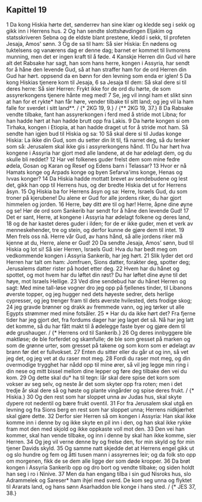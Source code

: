 ## Kapittel 19

1 Da kong Hiskia hørte det, sønderrev han sine klær og kledde seg i sekk og gikk inn i Herrens hus.
2 Og han sendte slottshøvdingen Eljakim og statsskriveren Sebna og de eldste blant prestene, kledd i sekk, til profeten Jesaja, Amos' sønn.
3 Og de sa til ham: Så sier Hiskia: En nødens og tuktelsens og vanærens dag er denne dag; barnet er kommet til livmorens munning, men det er ingen kraft til å føde.
4 Kanskje Herren din Gud vil høre alt det Rabsake har sagt, han som hans herre, kongen i Assyria, har sendt for å håne den levende Gud, så at han straffer ham for de ord Herren din Gud har hørt. oppsend da en bønn for den levning som enda er iglen!
5 Da kong Hiskias tjenere kom til Jesaja,
6 sa Jesaja til dem: Så skal dere si til deres herre: Så sier Herren: Frykt ikke for de ord du hørte, de som assyrerkongens tjenere hånte meg med!
7 Se, jeg vil inngi ham et slikt sinn at han for et rykte* han får høre, vender tilbake til sitt land; og jeg vil la ham falle for sverdet i sitt land**. / {* 2KG 19, 9.} / {** 2KG 19, 37.}
8 Da Rabsake vendte tilbake, fant han assyrerkongen i ferd med å stride mot Libna; for han hadde hørt at han hadde brutt opp fra Lakis.
9 Da hørte kongen si om Tirhaka, kongen i Etiopia, at han hadde draget ut for å stride mot ham. Så sendte han igjen bud til Hiskia og sa:
10 Så skal dere si til Judas konge Hiskia: La ikke din Gud, som du setter din lit til, få narret deg, så du tenker som så: Jerusalem skal ikke gis i assyrerkongens hånd.
11 Du har hørt hva kongene i Assyria har gjort med alle landene, at de har ødelagt dem, og du skulle bli reddet?
12 Har vel folkenes guder frelst dem som mine fedre ødela, Gosan og Karan og Resef og Edens barn i Telassar?
13 Hvor er nå Hamats konge og Arpads konge og byen Sefarva'ims konge, Henas og Ivvas konger?
14 Da Hiskia hadde mottatt brevet av sendebudene og lest det, gikk han opp til Herrens hus, og der bredte Hiskia det ut for Herrens åsyn.
15 Og Hiskia ba for Herrens åsyn og sa: Herre, Israels Gud, du som troner på kjerubene! Du alene er Gud for alle jordens riker, du har gjort himmelen og jorden.
16 Herre, bøy ditt øre til og hør! Herre, åpne dine øyne og se! Hør de ord som Sankerib har sendt for å håne den levende Gud!
17 Det er sant, Herre, at kongene i Assyria har ødelagt folkene og deres land,
18 og de har kastet deres guder i ilden; for de er ikke guder, men et verk av menneskehender, tre og stein, og derfor kunne de gjøre dem til intet.
19 Men frels oss nå. Herre vår Gud, av hans hånd, så alle jordens riker må kjenne at du, Herre, alene er Gud!
20 Da sendte Jesaja, Amos' sønn, bud til Hiskia og lot si! Så sier Herren, Israels Gud: Hva du har bedt meg om vedkommende kongen i Assyria Sankerib, har jeg hørt.
21 Slik lyder det ord Herren har talt om ham: Jomfruen, Sions datter, forakter deg, spotter deg; Jerusalems datter rister på hodet etter deg.
22 Hvem har du hånet og spottet, og mot hvem har du løftet din røst? Du har løftet dine øyne til det høye, mot Israels Hellige.
23 Ved dine sendebud har du hånet Herren og sagt: Med mine tall-løse vogner dro jeg opp på fjellenes tinder, til Libanons øverste topper, og jeg hugger ned dets høyeste sedrer, dets herlige cypresser, og jeg trenger fram til dets øverste hvilested, dets frodige skog;
24 jeg gravde brønner og drakk av fremmede vann, og jeg tørker ut alle Egypts strømmer med mine fotsåler.
25 * Har du da ikke hørt det? Fra fjerne tider har jeg gjort det, fra fordums dager har jeg laget det så. Nå har jeg latt det komme, så du har fått makt til å ødelegge faste byer og gjøre dem til øde grushauger. / {* Herrens ord til Sankerib.}
26 Og deres innbyggere ble maktløse; de ble forferdet og skamfulle; de ble som gresset på marken og som de grønne urter, som gresset på takene og som korn som er ødelagt av brann før det er fullvokset.
27 Enten du sitter eller du går ut og inn, så vet jeg det, og jeg vet at du raser mot meg.
28 Fordi du raser mot meg, og din overmodige trygghet har nådd opp til mine ører, så vil jeg legge min ring i din nese og mitt bissel mellom dine lepper og føre deg tilbake den vei du kom.
29 Og dette skal du* ha til tegn: Iår skal dere spise det korn som vokser av seg selv, og neste år det som skyter opp fra roten; men i det tredje år skal dere så og høste og plante vingårder og spise deres frukt. / {* Hiskia.}
30 Og den rest som har sloppet unna av Judas hus, skal skyte dypere rot nedentil og bære frukt oventil.
31 For fra Jerusalem skal utgå en levning og fra Sions berg en rest som har sloppet unna; Herrens nidkjærhet skal gjøre dette.
32 Derfor sier Herren så om kongen i Assyria: Han skal ikke komme inn i denne by og ikke skyte en pil inn i den, og han skal ikke rykke fram mot den med skjold og ikke oppkaste voll mot den.
33 Den vei han kommer, skal han vende tilbake, og inn i denne by skal han ikke komme, sier Herren.
34 Og jeg vil verne denne by og frelse den, for min skyld og for min tjener Davids skyld.
35 Og samme natt skjedde det at Herrens engel gikk ut og slo hundre og fem og åtti tusen mann i assyrernes leir; og da folk sto opp om morgenen, fikk de se dem alle ligge der som døde kropper.
36 Da brøt kongen i Assyria Sankerib opp og dro bort og vendte tilbake; og siden holdt han seg i ro i Ninive.
37 Men da han engang tilba i sin gud Nisroks hus, slo Adrammelek og Sareser* ham ihjel med sverd. De kom seg unna og flyktet til Ararats land, og hans sønn Asarhaddon ble konge i hans sted. / {* JES 37, 38.}
